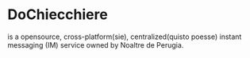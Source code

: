 # DoChiecchiere
 is a opensource, cross-platform(sie),  centralized(quisto poesse) instant messaging (IM)  service owned by Noaltre de Perugia.
